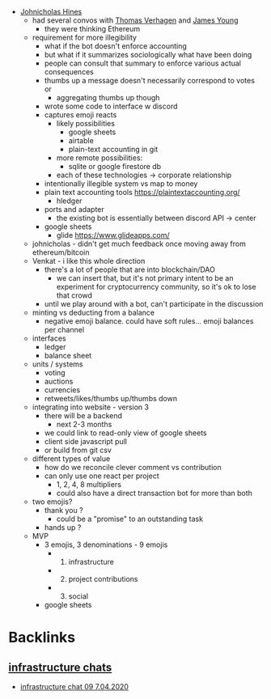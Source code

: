 - [Johnicholas Hines](<Johnicholas Hines.md>)
    - had several convos with [Thomas Verhagen](<Thomas Verhagen.md>) and [James Young](<James Young.md>)
        - they were thinking Ethereum 
    - requirement for more illegibility
        - what if the bot doesn't enforce accounting
        - but what if it summarizes sociologically what have been doing
        - people can consult that summary to enforce various actual consequences
        - thumbs up a message doesn't necessarily correspond to votes or 
            - aggregating thumbs up though
        - wrote some code to interface w discord 
        - captures emoji reacts
            - likely possibilities
                - google sheets
                - airtable
                - plain-text accounting in git
            - more remote possibilities:
                - sqlite or google firestore db 
            - each of these technologies -> corporate relationship 
        - intentionally illegible system vs map to money 
        - plain text accounting tools https://plaintextaccounting.org/
            - hledger
        - ports and adapter
            - the existing bot is essentially between discord API -> center
        - google sheets
            - glide https://www.glideapps.com/
    - johnicholas - didn't get much feedback once moving away from ethereum/bitcoin 
    - Venkat - i like this whole direction
        - there's a lot of people that are into blockchain/DAO
            - we can insert that, but it's not primary intent to be an experiment for cryptocurrency community, so it's ok to lose that crowd 
        - until we play around with a bot, can't participate in the discussion
    - minting vs deducting from a balance
        - negative emoji balance. could have soft rules... emoji balances per channel 
    - interfaces
        - ledger
        - balance sheet
    - units / systems 
        - voting
        - auctions
        - currencies
        - retweets/likes/thumbs up/thumbs down
    - integrating into website - version 3 
        - there will be a backend 
            - next 2-3 months 
        - we could link to read-only view of google sheets
        - client side javascript pull
        - or build from git csv
    - different types of value
        - how do we reconcile clever comment vs contribution 
        - can only use one react per project 
            - 1, 2, 4, 8 multipliers
            - could also have a direct transaction bot for more than both 
    - two emojis?
        - thank you ? 
            - could be a "promise" to an outstanding task 
        - hands up ? 
    - MVP
        - 3 emojis, 3 denominations - 9 emojis
            - 1. infrastructure 
            - 2. project contributions
            - 3. social 
        - google sheets

# Backlinks
## [infrastructure chats](<infrastructure chats.md>)
- [infrastructure chat 09 7.04.2020](<infrastructure chat 09 7.04.2020.md>)


